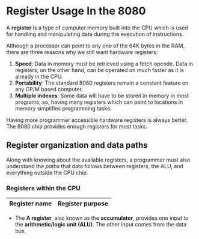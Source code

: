 # Register Usage In the 8080

A **register** is a type of computer memory built into the CPU which is used for handling and manipulating data during the execution of instructions.

Although a processor can point to any one of the 64K bytes in the RAM, there are three reasons why we still want hardware registers:

1. **Speed**: Data in memory must be retrieved using a fetch opcode. Data in registers, on the other hand, can be operated on much faster as it is already in the CPU.
2. **Portability**: The standard 8080 registers remain a constant feature on any CP/M based computer.
3. **Multiple indexes**: Some data will have to be stored in memory in most programs; so, having many registers which can point to locations in memory simplifies programming tasks.

Having more programmer accessible hardware registers is always better. The 8080 chip provides enough registers for most tasks.

## Register organization and data paths

Along with knowing about the available registers, a programmer must also understand the *paths* that data follows between registers, the ALU, and everything outside the CPU chip.

### Registers within the CPU

|Register name|Register purpose|
|-----------|-----------|

- The **A register**, also known as the **accumulator**, provides one input to the **arithmetic/logic unit (ALU)**. The other input comes from the data bus.
